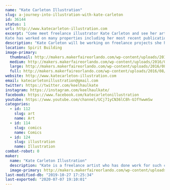 ```yaml
---
name: "Kate Carleton Illustration"
slug: a-journey-into-illustration-with-kate-carleton
id: 36144
status: 1
url: http://www.katecarleton-illustration.com
excerpt: "Come meet freelance illustrator Kate Carleton and see her art and ask questions.
Kate has worked on many properties including her most recent publication with Del Rey Publishing and Netflix for the \"Visions from the Upside Down\" Stranger things art book coming out Oct.15, 2019."
description: "Kate Carleton will be working on freelance projects she has at the time and answering questions anyone has about her process and any other questions they might have. We will have a few prints for sale of Kate's artwork and she will be taking a few commissions during the show as well."
location: Spirit Building
image-primary:
  thumbnail: http://makers.makerfaireorlando.com/wp-content/uploads/2016/08/13640780_693177150821082_4873233138541640398_o-150x150.png
  medium: http://makers.makerfaireorlando.com/wp-content/uploads/2016/08/13640780_693177150821082_4873233138541640398_o-300x96.png
  large: http://makers.makerfaireorlando.com/wp-content/uploads/2016/08/13640780_693177150821082_4873233138541640398_o.png
  full: http://makers.makerfaireorlando.com/wp-content/uploads/2016/08/13640780_693177150821082_4873233138541640398_o.png
website: http://www.katecarleton-illustration.com
email: katecarletonillustration@gmail.com
twitter: https://twitter.com/keelhaulkate
instagram: https://instagram.com/keelhaulkate/
facebook: https://www.facebook.com/katecarletonillustration
youtube: https://www.youtube.com/channel/UCj71yCN36lC8h-UJfYwwmSw
categories:
  - id: 112
    slug: art
    name: Art
  - id: 114
    slug: comics
    name: Comics
  - id: 124
    slug: illustration
    name: Illustration
combat-robot: 0
maker:
  name: "Kate Carleton Illustration"
  description: "Kate is a freelance artist who has done work for such companies as Marvel, DC, LucasFilms LTD, IDW, Zenescope and Actionlab. She has done everything from sketch card work, coloring, flatting , and making her own comics. "
  image-primary: http://makers.makerfaireorlando.com/wp-content/uploads/2015/06/IMG_0227.jpg
last-modified-db: "2019-10-27 17:25:34"
last-exported: "2020-07-07 19:10:01"
---
```

